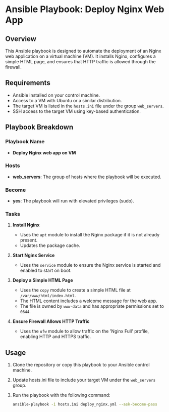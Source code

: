 # Ansible Playbook: Deploy Nginx Web App

## Overview

This Ansible playbook is designed to automate the deployment of an Nginx web application on a virtual machine (VM). It installs Nginx, configures a simple HTML page, and ensures that HTTP traffic is allowed through the firewall.

## Requirements

- Ansible installed on your control machine.
- Access to a VM with Ubuntu or a similar distribution.
- The target VM is listed in the `hosts.ini` file under the group `web_servers`.
- SSH access to the target VM using key-based authentication.

## Playbook Breakdown

### Playbook Name
- **Deploy Nginx web app on VM**

### Hosts
- **web_servers**: The group of hosts where the playbook will be executed.

### Become
- **yes**: The playbook will run with elevated privileges (sudo).

### Tasks

1. **Install Nginx**
   - Uses the `apt` module to install the Nginx package if it is not already present.
   - Updates the package cache.

2. **Start Nginx Service**
   - Uses the `service` module to ensure the Nginx service is started and enabled to start on boot.

3. **Deploy a Simple HTML Page**
   - Uses the `copy` module to create a simple HTML file at `/var/www/html/index.html`.
   - The HTML content includes a welcome message for the web app.
   - The file is owned by `www-data` and has appropriate permissions set to `0644`.

4. **Ensure Firewall Allows HTTP Traffic**
   - Uses the `ufw` module to allow traffic on the 'Nginx Full' profile, enabling HTTP and HTTPS traffic.

## Usage

1. Clone the repository or copy this playbook to your Ansible control machine.
2. Update hosts.ini file to include your target VM under the `web_servers` group.
3. Run the playbook with the following command:

   ```bash
   ansible-playbook -i hosts.ini deploy_nginx.yml --ask-become-pass
